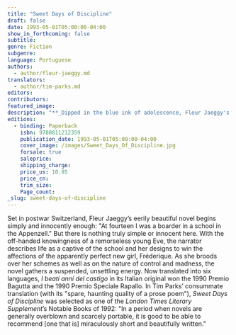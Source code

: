 ```yaml
---
title: "Sweet Days of Discipline"
draft: false
date: 1993-05-01T05:00:00-04:00
show_in_forthcoming: false
subtitle:
genre: Fiction
subgenre:
language: Portuguese
authors:
  - author/fleur-jaeggy.md
translators:
  - author/tim-parks.md
editors:
contributors:
featured_image:
description: "**_Dipped in the blue ink of adolescence, Fleur Jaeggy's pen is an engraver's needle depicting roots, twigs, and branches of the tree of madness, growing in the splendid isolation of the small Swiss garden of knowledge into full leaf until it obscures every perspective. Extraordinary prose. Reading time is approximately four hours. Remembering time, as for its author: the rest of one's life._—Joseph Brodsky** "
editions:
  - binding: Paperback
    isbn: 9780811212359
    publication_date: 1993-05-01T05:00:00-04:00
    cover_image: /images/Sweet_Days_Of_Discipline.jpg
    forsale: true
    saleprice:
    shipping_charge:
    price_us: 10.95
    price_cn:
    trim_size:
    Page_count:
_slug: sweet-days-of-discipline
---
```


Set in postwar Switzerland, Fleur Jaeggy’s eerily beautiful novel begins simply and innocently enough: "At fourteen I was a boarder in a school in the Appenzell." But there is nothing truly simple or innocent here. With the off-handed knowingness of a remorseless young Eve, the narrator describes life as a captive of the school and her designs to win the affections of the apparently perfect new girl, Fréderique. As she broods over her schemes as well as on the nature of control and madness, the novel gathers a suspended, unsettling energy. Now translated into six languages, _I beati anni del castigo_ in its Italian original won the 1990 Premio Bagutta and the 1990 Premio Speciale Rapallo. In Tim Parks’ consummate translation (with its "spare, haunting quality of a prose poem"), _Sweet Days of Discipline_ was selected as one of the _London Times Literary Supplement_’s Notable Books of 1992: "In a period when novels are generally overblown and scarcely portable, it is good to be able to recommend [one that is] miraculously short and beautifully written."

